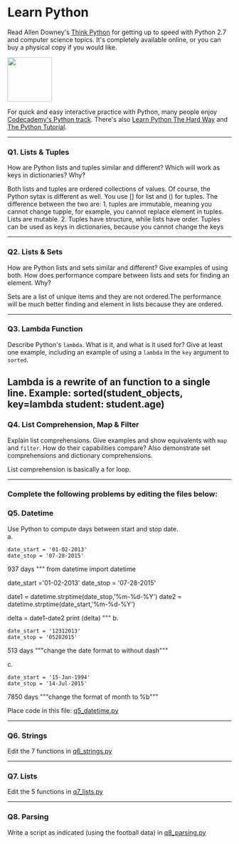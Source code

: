 # Learn Python

Read Allen Downey's [Think Python](http://www.greenteapress.com/thinkpython/) for getting up to speed with Python 2.7 and computer science topics. It's completely available online, or you can buy a physical copy if you would like.

<a href="http://www.greenteapress.com/thinkpython/"><img src="img/think_python.png" style="width: 100px;" target="_blank"></a>

For quick and easy interactive practice with Python, many people enjoy [Codecademy's Python track](http://www.codecademy.com/en/tracks/python). There's also [Learn Python The Hard Way](http://learnpythonthehardway.org/book/) and [The Python Tutorial](https://docs.python.org/2/tutorial/).

---

### Q1. Lists &amp; Tuples

How are Python lists and tuples similar and different? Which will work as keys in dictionaries? Why?

Both lists and tuples are ordered collections of values. Of course, the Python sytax is different as well. You use [] for list and () for tuples. The difference between the two are: 1. tuples are immutable, meaning you cannot change tupple, for example, you cannot replace element in tuples. Lists are mutable. 2. Tuples have structure, while lists have order. Tuples can be used as keys in dictionaries, because you cannot change the keys

---

### Q2. Lists &amp; Sets

How are Python lists and sets similar and different? Give examples of using both. How does performance compare between lists and sets for finding an element. Why?

Sets are a list of unique items and they are not ordered.The performance will be much better finding and element in lists because they are ordered.

---

### Q3. Lambda Function

Describe Python's `lambda`. What is it, and what is it used for? Give at least one example, including an example of using a `lambda` in the `key` argument to `sorted`.

Lambda is a rewrite of an function to a single line. Example: sorted(student_objects, key=lambda student: student.age)
---

### Q4. List Comprehension, Map &amp; Filter

Explain list comprehensions. Give examples and show equivalents with `map` and `filter`. How do their capabilities compare? Also demonstrate set comprehensions and dictionary comprehensions.

List comprehension is basically a for loop. 

---

### Complete the following problems by editing the files below:

### Q5. Datetime
Use Python to compute days between start and stop date.   
a.  

```
date_start = '01-02-2013'    
date_stop = '07-28-2015'
```

937 days
"""
from datetime import datetime

date_start ='01-02-2013'
date_stop = '07-28-2015'

date1 = datetime.strptime(date_stop,'%m-%d-%Y')
date2 = datetime.strptime(date_start,'%m-%d-%Y')

delta = date1-date2
print (delta)
"""
b.  
```
date_start = '12312013'  
date_stop = '05282015'  
```
513 days """change the date format to without dash"""

c.  
```
date_start = '15-Jan-1994'      
date_stop = '14-Jul-2015'  
```

7850 days """change the format of month to %b"""

Place code in this file: [q5_datetime.py](python/q5_datetime.py)

---

### Q6. Strings
Edit the 7 functions in [q6_strings.py](python/q6_strings.py)

---

### Q7. Lists
Edit the 5 functions in [q7_lists.py](python/q7_lists.py)

---

### Q8. Parsing
Write a script as indicated (using the football data) in [q8_parsing.py](python/q8_parsing.py)





